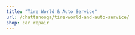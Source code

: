 ```yaml
---
title: "Tire World & Auto Service"
url: /chattanooga/tire-world-and-auto-service/
shop: car repair
---
```

